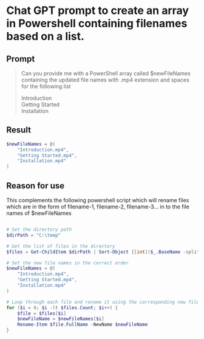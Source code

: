 # Chat GPT prompt to create an array in Powershell containing filenames based on a list.

## Prompt
>Can you provide me with a PowerShell array called $newFileNames containing the updated file names with .mp4 extension and spaces for the following list
>
> Introduction  
> Getting Started  
> Installation


## Result
```powershell
$newFileNames = @(
    "Introduction.mp4",
    "Getting Started.mp4",
    "Installation.mp4"
)
```

## Reason for use
This complements the following powershell script which will rename files which are in the form of filename-1, filename-2, filename-3... in to the file names of $newFileNames

```powershell

# Set the directory path
$dirPath = "C:\temp"

# Get the list of files in the directory
$files = Get-ChildItem $dirPath | Sort-Object {[int]($_.BaseName -split '-')[-1]}

# Set the new file names in the correct order
$newFileNames = @(
    "Introduction.mp4",
    "Getting Started.mp4",
    "Installation.mp4"
)

# Loop through each file and rename it using the corresponding new file name
for ($i = 0; $i -lt $files.Count; $i++) {
    $file = $files[$i]
    $newFileName = $newFileNames[$i]
    Rename-Item $file.FullName -NewName $newFileName
}
```
